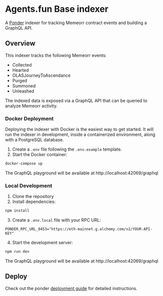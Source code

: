 # Agents.fun Base indexer

A [Ponder](https://ponder.sh) indexer for tracking Memeorr contract events and building a GraphQL API.

## Overview

This indexer tracks the following Memeorr events:
- Collected
- Hearted  
- OLASJourneyToAscendance
- Purged
- Summoned
- Unleashed

The indexed data is exposed via a GraphQL API that can be queried to analyze Memeorr activity.

### Docker Deployment

Deploying the indexer with Docker is the easiest way to get started. It will run the indexer in development, inside a containerized environment, along with a PostgreSQL database.

1. Create a `.env` file following the `.env.example` template.
2. Start the Docker container:

```bash
docker-compose up
```

The GraphQL playground will be available at http://localhost:42069/graphql

### Local Development

1. Clone the repository
2. Install dependencies:
```bash
npm install
```

3. Create a `.env.local` file with your RPC URL:
```
PONDER_RPC_URL_8453="https://eth-mainnet.g.alchemy.com/v2/YOUR-API-KEY"
```

4. Start the development server:
```bash
npm run dev
```

The GraphQL playground will be available at http://localhost:42069/graphql

## Deploy

Check out the ponder [deployment guide](https://ponder.sh/docs/production/deploy) for detailed instructions.
